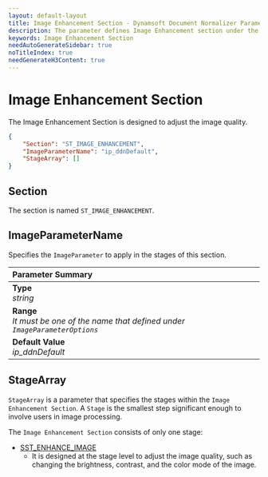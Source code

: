 ```yaml
---
layout: default-layout
title: Image Enhancement Section - Dynamsoft Document Normalizer Parameters
description: The parameter defines Image Enhancement section under the DocumentNormalizerTask.
keywords: Image Enhancement Section
needAutoGenerateSidebar: true
noTitleIndex: true
needGenerateH3Content: true
---
```


# Image Enhancement Section

The Image Enhancement Section is designed to adjust the image quality.

```json
{
    "Section": "ST_IMAGE_ENHANCEMENT",
    "ImageParameterName": "ip_ddnDefault",
    "StageArray": []
}
```

## Section

The section is named `ST_IMAGE_ENHANCEMENT`.

## ImageParameterName

Specifies the `ImageParameter` to apply in the stages of this section.

| Parameter Summary |
| :------------- |
| **Type**<br>*string* |
| **Range**<br>*It must be one of the name that defined under `ImageParameterOptions`* |
| **Default Value**<br>*ip_ddnDefault* |

## StageArray

`StageArray` is a parameter that specifies the stages within the `Image Enhancement Section`. A `Stage` is the smallest step significant enough to involve users in image processing.

The `Image Enhancement Section` consists of only one stage:

* [SST_ENHANCE_IMAGE](./stage-enhance-image.md)
  * It is designed at the stage level to adjust the image quality, such as changing the brightness, contrast, and the color mode of the image.
